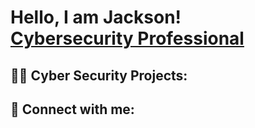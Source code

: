 <h1>Hello, I am Jackson! <br/><a href="https://github.com/joshmadakor1">Cybersecurity Professional</a>

<h2>👨‍💻 Cyber Security Projects:</h2>

<h2> 🤳 Connect with me:</h2>

[linkedin]: [https://www.linkedin.com/in/jackson-servant-ba226916a/]

<!--
**joshmadakor1/joshmadakor1** is a ✨ _special_ ✨ repository because its `README.md` (this file) appears on your GitHub profile.

Here are some ideas to get you started:

- 🔭 I’m currently working on ...
- 🌱 I’m currently learning ...
- 👯 I’m looking to collaborate on ...
- 🤔 I’m looking for help with ...
- 💬 Ask me about ...
- 📫 How to reach me: ...
- 😄 Pronouns: ...
- ⚡ Fun fact: ...
-->
